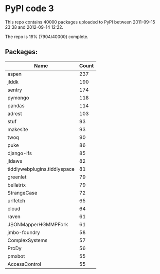 # PyPI code 3

This repo contains 40000 packages uploaded to PyPI between 
2011-09-15 23:38 and 2012-09-14 12:22.

The repo is 19% (7904/40000) complete.

## Packages:

| Name  | Count |
| ----- | ----- |
| aspen | 237 |
| jlddk | 190 |
| sentry | 174 |
| pymongo | 118 |
| pandas | 114 |
| adrest | 103 |
| stuf | 93 |
| makesite | 93 |
| twoq | 90 |
| puke | 86 |
| django-lfs | 85 |
| jldaws | 82 |
| tiddlywebplugins.tiddlyspace | 81 |
| greenlet | 79 |
| bellatrix | 79 |
| StrangeCase | 72 |
| urlfetch | 65 |
| cloud | 64 |
| raven | 61 |
| JSONMapperHGMMPFork | 61 |
| jmbo-foundry | 58 |
| ComplexSystems | 57 |
| ProDy | 56 |
| pmxbot | 55 |
| AccessControl | 55 |


